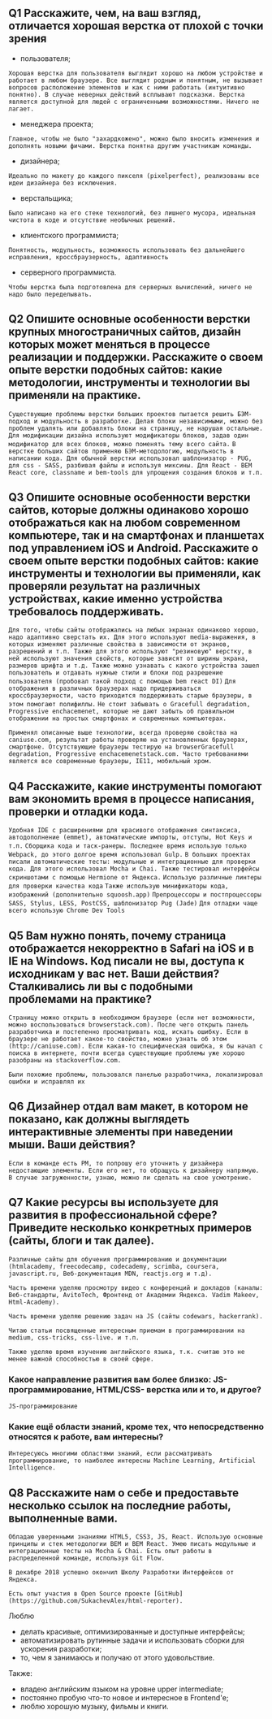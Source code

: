 ## Q1 Расскажите, чем, на ваш взгляд, отличается хорошая верстка от плохой с точки зрения

* пользователя;

`Хорошая верстка для пользователя выглядит хорошо на любом устройстве и работает в любом браузере. Все выглядит родным и понятным, не вызывает вопросов расположение элементов и как с ними работать (интуитивно понятно). В случае неверных действий всплывают подсказки. Верстка является доступной для людей с ограниченными возможностями. Ничего не лагает.`

* менеджера проекта;

`Главное, чтобы не было "захардкожено", можно было вносить изменения и дополнять новыми фичами. Верстка понятна другим участникам команды.`

* дизайнера;

`Идеально по макету до каждого пикселя (pixelperfect), реализованы все идеи дизайнера без исключения.`

* верстальщика;

`Было написано на его стеке технологий, без лишнего мусора, идеальная чистота в коде и отсутствие необычных решений.`

* клиентского программиста;

`Понятность, модульность, возможность использовать без дальнейшего исправления, кроссбраузерность, адаптивность`

* серверного программиста.

`Чтобы верстка была подготовлена для серверных вычислений, ничего не надо было переделывать.`

## Q2 Опишите основные особенности верстки крупных многостраничных сайтов, дизайн которых может меняться в процессе реализации и поддержки. Расскажите о своем опыте верстки подобных сайтов: какие методологии, инструменты и технологии вы применяли на практике.

`Существующие проблемы верстки больших проектов пытается решить БЭМ-подход и модульность в разработке. Делая блоки независимыми, можно без проблем удалять или добавлять блоки на страницу, не нарушая остальные. Для модификации дизайна используют модификаторы блоков, задав один модификатор для всех блоков, можно поменять тему всего сайта.`
`В верстке больших сайтов применяю БЭМ-методологию, модульность в написании кода. Для обычной верстки использовал шаблонизатор - PUG, для css - SASS, разбивая файлы и используя миксины. Для React - BEM React core, classname и bem-tools для упрощения создания блоков и т.п.`

## Q3 Опишите основные особенности верстки сайтов, которые должны одинаково хорошо отображаться как на любом современном компьютере, так и на смартфонах и планшетах под управлением iOS и Android. Расскажите о своем опыте верстки подобных сайтов: какие инструменты и технологии вы применяли, как проверяли результат на различных устройствах, какие именно устройства требовалось поддерживать.

`Для того, чтобы сайты отображались на любых экранах одинаково хорошо, надо адаптивно сверстать их. Для этого используют media-выражения, в которых изменяют различные свойства в зависимости от экранов, разрешений и т.п. Также для этого используют "резиновую" верстку, в ней используют значения свойств, которые зависят от ширины экрана, размеров шрифта и т.д. Также можно узнавать с какого устройства зашел пользователь и отдавать нужные стили и блоки под разрешение пользователя (пробовал такой подход с помощью bem react DI)`
`Для отображения в различных браузерах надо придерживаться кроссбраузерности, часто приходится поддерживать старые браузеры, в этом помогают полифиллы.`
`Не стоит забывать о Gracefull degradation, Progressive enchacemenet, которые не дают забыть об правильном отображении на простых смартфонах и современных компьютерах.`

`Применял описанные выше технологии, всегда проверяю свойства на caniuse.com, результат работы проверяю на установленных браузерах, смартфоне. Отсутствующие браузеры тестирую на browserGracefull degradation, Progressive enchacemenetstack.com. Часто требованиями является все современные браузеры, IE11, мобильный хром.`

## Q4 Расскажите, какие инструменты помогают вам экономить время в процессе написания, проверки и отладки кода.

`Удобная IDE с расширениями для красивого отображения синтаксиса, автодополнение (emmet), автоматические импорты, отступы, Hot Keys и т.п.`
`Сборщика кода и таск-ранеры. Последнее время использую только Webpack, до этого долгое время использовал Gulp.`
`В больших проектах писали автоматические тесты: модульные и интеграционные для проверки кода. Для этого использовал Mocha и Chai. Также тестировал интерфейсы скриншотами с помощью Hermione от Яндекса.`
`Использую различные линтеры для проверки качества кода`
`Также использую минификаторы кода, изображений (дополнительно squoosh.app)`
`Препроцессоры и постпроцессоры SASS, Stylus, LESS, PostCSS, шаблонизатор Pug (Jade)`
`Для отладки чаще всего использую Chrome Dev Tools`

## Q5 Вам нужно понять, почему страница отображается некорректно в Safari на iOS и в IE на Windows. Код писали не вы, доступа к исходникам у вас нет. Ваши действия? Сталкивались ли вы с подобными проблемами на практике?

`Страницу можно открыть в необходимом браузере (если нет возможности, можно воспользоваться browserstack.com). После чего открыть панель разработчика и постепенно просматривать код, искать ошибку. Если в браузере не работает какое-то свойство, можно узнать об этом (http://caniuse.com). Если какая-то специфическая ошибка, я бы начал с поиска в интернете, почти всегда существующие проблемы уже хорошо разобраны на stackoverflow.com.`

`Были похожие проблемы, пользовался панелью разработчика, локализировал ошибки и исправлял их`

## Q6 Дизайнер отдал вам макет, в котором не показано, как должны выглядеть интерактивные элементы при наведении мыши. Ваши действия?

`Если в команде есть PM, то попрошу его уточнить у дизайнера недостающие элементы. Если его нет, то обращусь к дизайнеру напрямую. В случае загруженности, узнаю, можно ли сделать на свое усмотрение.`

## Q7 Какие ресурсы вы используете для развития в профессиональной сфере? Приведите несколько конкретных примеров (сайты, блоги и так далее).

`Различные сайты для обучения программированию и документации (htmlacademy, freecodecamp, codecademy, scrimba, coursera, javascript.ru, Веб-документация MDN, reactjs.org и т.д).`

`Часть времени уделяю просмотру видео с конференций и докладов (каналы: Веб-стандарты, AvitoTech, Фронтенд от Академии Яндекса. Vadim Makeev, Html-Academy).`

`Часть времени уделяю решению задач на JS (сайты codewars, hackerrank).`

`Читаю статьи посвященные интересным приемам в программировании на medium, css-tricks, css-live. и т.п.`

`Также уделяю время изучению английского языка, т.к. считаю это не менее важной способностью в своей сфере.`

### Какое направление развития вам более близко: JS-программирование, HTML/CSS- верстка или и то, и другое?

`JS-программирование`

### Какие ещё области знаний, кроме тех, что непосредственно относятся к работе, вам интересны?

`Интересуюсь многими областями знаний, если рассматривать программирование, то наиболее интересны Machine Learning, Artificial Intelligence.`

## Q8 Расскажите нам о себе и предоставьте несколько ссылок на последние работы, выполненные вами.

`Обладаю уверенными знаниями HTML5, CSS3, JS, React. Использую основные принципы и стек методологии BEM и BEM React. Умею писать модульные и интеграционные тесты на Mocha & Chai. Есть опыт работы в распределенной команде, используя Git Flow.`

`В декабре 2018 успешно окончил Школу Разработки Интерфейсов от Яндекса.`

`Есть опыт участия в Open Source проекте [GitHub](https://github.com/SukachevAlex/html-reporter).`

Люблю

- делать красивые, оптимизированные и доступные интерфейсы;
- автоматизировать рутинные задачи и использовать сборки для ускорения разработки;
- то, чем я занимаюсь и получаю от этого удовольствие.

Также:

- владею английским языком на уровне upper intermediate;
- постоянно пробую что-то новое и интересное в Frontend'е;
- люблю хорошую музыку, фильмы и книги.